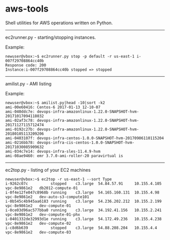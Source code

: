 # aws-tools

Shell utilities for AWS operations written on Python.


----------


ec2runner.py - starting/stopping instances.

Example:

    newuser@vbox:~$ ec2runner.py stop -p default -r us-east-1 i-007f29708864cc40b
    Response code: 200
    Instance:i-007f29708864cc40b stopped => stopped


----------


amilist.py - AMI listing

Example:

    newuser@vbox:~$ amilist.py|head -10|sort -k2
    ami-00e60416: Centos-6 2017-01-13 12-10-07
    ami-040ddc7e: devops-infra-amazonlinux-1.22.0-SNAPSHOT-hvm-20171017094118032
    ami-02af3c78: devops-infra-amazonlinux-1.22.0-SNAPSHOT-hvm-20171127115712474
    ami-0192c27b: devops-infra-amazonlinux-1.22.0-SNAPSHOT-hvm-20180105113209206
    ami-0403107f: devops-infra-centos-1.0.0-SNAPSHOT-hvm-20170906110115204
    ami-0216bb78: devops-infra-cis-centos-1.0.0-SNAPSHOT-hvm-20171030085909632
    ami-034c7e14: devops-infra-sles-11.4.9-hvm
    ami-08ae9460: emr 3.7.0-ami-roller-20 paravirtual is


----------


ec2top.py - listing of your EC2 machines

    newuser@vbox:~$ ec2top -r us-east-1 --sort Type
    i-9262c07c          stopped    c3.large  54.84.57.91     10.155.4.105    vpc-8e9861e2   db2012-compute-01
    i-0f4e12fe047c8968b running    c3.large  54.165.160.131  10.155.4.98     vpc-8e9861e2   dev-auto-s3-compute101
    i-0b545c4b945aa6183 running    c3.large  54.236.202.212  10.155.2.199    vpc-8e9861e2   dev-compute-01
    i-0ce03d96ac577bba0 running    c3.large  34.192.41.156   10.155.2.241    vpc-8e9861e2   dev-compute-01-phx
    i-0401332de32993d1e running    c3.large  54.172.49.236   10.155.4.238    vpc-8e9861e2   dev-compute-02
    i-c8d6b639          stopped    c3.large  54.88.208.204   10.155.4.4      vpc-8e9861e2   dev-compute-03

